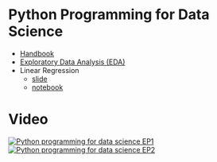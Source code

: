 # Python Programming for Data Science

* [Handbook](https://github.com/mrolarik/data-science-tutorial/blob/master/data-science-tutorial.pdf)
* [Exploratory Data Analysis (EDA)](https://github.com/mrolarik/data-science-tutorial/blob/master/001_Exploratory_data_analysis.ipynb)
* Linear Regression
  * [slide](https://github.com/mrolarik/data-science-tutorial/blob/master/002-Linear-regression-Slide.pdf)
  * [notebook](https://github.com/mrolarik/data-science-tutorial/blob/master/003_Linear_regression.ipynb)

# Video
[![Python programming for data science EP1](https://i9.ytimg.com/vi/-68d92EiTOg/mqdefault.jpg?time=1593342361264&sqp=CNzy4fcF&rs=AOn4CLDN5EHrOjzCbBAbsqWAR0GFG4zPSA)](https://www.youtube.com/watch?v=-68d92EiTOg&t=89s)
[![Python programming for data science EP2](https://i9.ytimg.com/vi/GuOoP5lKiEM/mqdefault.jpg?time=1593342479762&sqp=CNzy4fcF&rs=AOn4CLCxs_mG5kF0EM1BgrCAwZORQWqSdg)](https://www.youtube.com/watch?v=GuOoP5lKiEM)
